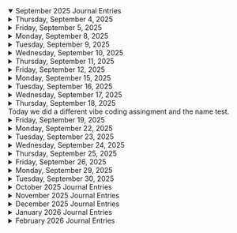 <details open><summary>September 2025 Journal Entries</summary>

<details><summary>Thursday, September 4, 2025</summary>
Today I learned peoples names and made a github account
</details>
<details><summary>Friday, September 5, 2025</summary>
Today I made a basic website with images links and text
</details>
<details><summary>Monday, September 8, 2025</summary>
Today i messed around with chatgpt to see what it could do
</details>
<details><summary>Tuesday, September 9, 2025</summary>
Today i learned about videoflac and made another basic website with it
</details>
<details><summary>Wednesday, September 10, 2025</summary>
Today i added/changed my videoflac website with chatgpt
</details>
<details><summary>Thursday, September 11, 2025</summary>
Today i made my code for my videoflac website simpler and easier to read
</details>
<details><summary>Friday, September 12, 2025</summary>
Today i studied videoflac for the test
</details>
<details><summary>Monday, September 15, 2025</summary>

</details>
<details><summary>Tuesday, September 16, 2025</summary>
Today we talked about how LLMs make you stupid, and we did a videoflac test
</details>
<details><summary>Wednesday, September 17, 2025</summary>
Today we talked about website certificates and vibe code cleaning.

</details>
<details><summary>Thursday, September 18, 2025</summary></details>
Today we did a different vibe coding assingment and the name test.
<details><summary>Friday, September 19, 2025</summary></details>

<details><summary>Monday, September 22, 2025</summary></details>
<details><summary>Tuesday, September 23, 2025</summary></details>
<details><summary>Wednesday, September 24, 2025</summary></details>
<details><summary>Thursday, September 25, 2025</summary></details>
<details><summary>Friday, September 26, 2025</summary></details>

<details><summary>Monday, September 29, 2025</summary></details>
<details><summary>Tuesday, September 30, 2025</summary></details>

</details>
</details>

<details><summary>October 2025 Journal Entries</summary>

<details><summary>Wednesday, October 1, 2025</summary></details>
<details><summary>Thursday, October 2, 2025</summary></details>
<details><summary>Friday, October 3, 2025</summary></details>

<details><summary>Monday, October 6, 2025</summary></details>
<details><summary>Tuesday, October 7, 2025</summary></details>
<details><summary>Wednesday, October 8, 2025</summary></details>
<details><summary>Thursday, October 9, 2025</summary></details>
<details><summary>Friday, October 10, 2025</summary></details>

<details><summary>Monday, October 13, 2025</summary></details>
<details><summary>Tuesday, October 14, 2025</summary></details>
<details><summary>Wednesday, October 15, 2025</summary></details>
<details><summary>Thursday, October 16, 2025</summary></details>
<details><summary>Friday, October 17, 2025</summary></details>

<details><summary>Monday, October 20, 2025</summary></details>
<details><summary>Tuesday, October 21, 2025</summary></details>
<details><summary>Wednesday, October 22, 2025</summary></details>
<details><summary>Thursday, October 23, 2025</summary></details>
<details><summary>Friday, October 24, 2025</summary></details>

<details><summary>Monday, October 27, 2025</summary></details>
<details><summary>Tuesday, October 28, 2025</summary></details>
<details><summary>Wednesday, October 29, 2025</summary></details>
<details><summary>Thursday, October 30, 2025</summary></details>
<details><summary>Friday, October 31, 2025</summary></details>

</details>
</details>

<details><summary>November 2025 Journal Entries</summary>

<details><summary>Monday, November 3, 2025</summary></details>
<details><summary>Tuesday, November 4, 2025</summary></details>
<details><summary>Wednesday, November 5, 2025</summary></details>
<details><summary>Thursday, November 6, 2025</summary></details>
<details><summary>Friday, November 7, 2025</summary></details>

<details><summary>Monday, November 10, 2025</summary></details>
<details><summary>Tuesday, November 11, 2025</summary></details>
<details><summary>Wednesday, November 12, 2025</summary></details>
<details><summary>Thursday, November 13, 2025</summary></details>
<details><summary>Friday, November 14, 2025</summary></details>

<details><summary>Monday, November 17, 2025</summary></details>
<details><summary>Tuesday, November 18, 2025</summary></details>
<details><summary>Wednesday, November 19, 2025</summary></details>
<details><summary>Thursday, November 20, 2025</summary></details>
<details><summary>Friday, November 21, 2025</summary></details>

<details><summary>Monday, November 24, 2025</summary></details>
<details><summary>Tuesday, November 25, 2025</summary></details>
<details><summary>Wednesday, November 26, 2025</summary></details>
<details><summary>Thursday, November 27, 2025</summary></details>
<details><summary>Friday, November 28, 2025</summary></details>

</details>
</details>

<details><summary>December 2025 Journal Entries</summary>

<details><summary>Monday, December 1, 2025</summary></details>
<details><summary>Tuesday, December 2, 2025</summary></details>
<details><summary>Wednesday, December 3, 2025</summary></details>
<details><summary>Thursday, December 4, 2025</summary></details>
<details><summary>Friday, December 5, 2025</summary></details>

<details><summary>Monday, December 8, 2025</summary></details>
<details><summary>Tuesday, December 9, 2025</summary></details>
<details><summary>Wednesday, December 10, 2025</summary></details>
<details><summary>Thursday, December 11, 2025</summary></details>
<details><summary>Friday, December 12, 2025</summary></details>

<details><summary>Monday, December 15, 2025</summary></details>
<details><summary>Tuesday, December 16, 2025</summary></details>
<details><summary>Wednesday, December 17, 2025</summary></details>
<details><summary>Thursday, December 18, 2025</summary></details>
<details><summary>Friday, December 19, 2025</summary></details>

<details><summary>Monday, December 22, 2025</summary></details>
<details><summary>Tuesday, December 23, 2025</summary></details>
<details><summary>Wednesday, December 24, 2025</summary></details>
<details><summary>Thursday, December 25, 2025</summary></details>
<details><summary>Friday, December 26, 2025</summary></details>

<details><summary>Monday, December 29, 2025</summary></details>
<details><summary>Tuesday, December 30, 2025</summary></details>
<details><summary>Wednesday, December 31, 2025</summary></details>

</details>
</details>

<details><summary>January 2026 Journal Entries</summary>

<details><summary>Thursday, January 1, 2026</summary></details>
<details><summary>Friday, January 2, 2026</summary></details>

<details><summary>Monday, January 5, 2026</summary></details>
<details><summary>Tuesday, January 6, 2026</summary></details>
<details><summary>Wednesday, January 7, 2026</summary></details>
<details><summary>Thursday, January 8, 2026</summary></details>
<details><summary>Friday, January 9, 2026</summary></details>

<details><summary>Monday, January 12, 2026</summary></details>
<details><summary>Tuesday, January 13, 2026</summary></details>
<details><summary>Wednesday, January 14, 2026</summary></details>
<details><summary>Thursday, January 15, 2026</summary></details>
<details><summary>Friday, January 16, 2026</summary></details>

<details><summary>Monday, January 19, 2026</summary></details>
<details><summary>Tuesday, January 20, 2026</summary></details>
<details><summary>Wednesday, January 21, 2026</summary></details>
<details><summary>Thursday, January 22, 2026</summary></details>
<details><summary>Friday, January 23, 2026</summary></details>

<details><summary>Monday, January 26, 2026</summary></details>
<details><summary>Tuesday, January 27, 2026</summary></details>
<details><summary>Wednesday, January 28, 2026</summary></details>
<details><summary>Thursday, January 29, 2026</summary></details>
<details><summary>Friday, January 30, 2026</summary></details>

</details>
</details>

<details><summary>February 2026 Journal Entries</summary>

<details><summary>Monday, February 2, 2026</summary></details>
<details><summary>Tuesday, February 3, 2026</summary></details>
<details><summary>Wednesday, February 4, 2026</summary></details>
<details><summary>Thursday, February 5, 2026</summary></details>
<details><summary>Friday, February 6, 2026</summary></details>

<details><summary>Monday, February 9, 2026</summary></details>
<details><summary>Tuesday, February 10, 2026</summary></details>
<details><summary>Wednesday, February 11, 2026</summary></details>
<details><summary>Thursday, February 12, 2026</summary></details>
<details><summary>Friday, February 13, 2026</summary></details>

<details><summary>Monday, February 16, 2026</summary></details>
<details><summary>Tuesday, February 17, 2026</summary></details>
<details><summary>Wednesday, February 18, 2026</summary></details>
<details><summary>Thursday, February 19, 2026</summary></details>
<details><summary>Friday, February 20, 2026</summary></details>

<details><summary>Monday, February 23, 2026</summary></details>
<details><summary>Tuesday, February 24, 2026</summary></details>
<details><summary>Wednesday, February 25, 2026</summary></details>
<details><summary>Thursday, February 26, 2026</summary></details>
<details><summary>Friday, February 27, 2026</summary></details>

</details>
